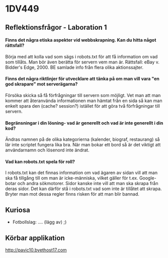 # 1DV449
## Reflektionsfrågor - Laboration 1

#### Finns det några etiska aspekter vid webbskrapning. Kan du hitta något rättsfall?
Börja med att kolla vad som sägs i robots.txt för att få information om vad som tillåts.
Man bör även berätta för servern vem man är.
Rättsfall: eBay v. Bidder's Edge, 2000. BE samlade info från flera olika aktionssajter.

#### Finns det några riktlinjer för utvecklare att tänka på om man vill vara "en god skrapare" mot serverägarna?
Försöka skicka så få förfrågningar till servern som möjligt. Vet man att man kommer att återanvända informationen man hämtat från en sida så kan man enkelt spara den (cache? session?) istället för att göra två förfrågningar till servern.

#### Begränsningar i din lösning- vad är generellt och vad är inte generellt i din kod?
Ändras namnen på de olika kategorierna (kalender, biograf, restaurang) så lär inte scriptet fungera lika bra. När man bokar ett bord så är det viktigt att användarnamn och lösenord inte ändrat.

#### Vad kan robots.txt spela för roll?
I robots.txt kan det finnas information om vad ägaren av sidan vill att man ska få tillgång till om man är icke-människa, vilket gäller för t.ex. Google-botar och andra sökmotorer. Sidor kanske inte vill att man ska skrapa från deras sidor. Det kan därför stå i robots.txt vad som inte är tillåtet att skrapa. Bryter man mot dessa regler finns risken för att man blir bannad.

## Kuriosa
* Fotbollslag: .... (lägg av) ;)

## Körbar applikation
http://pavic10.byethost17.com
